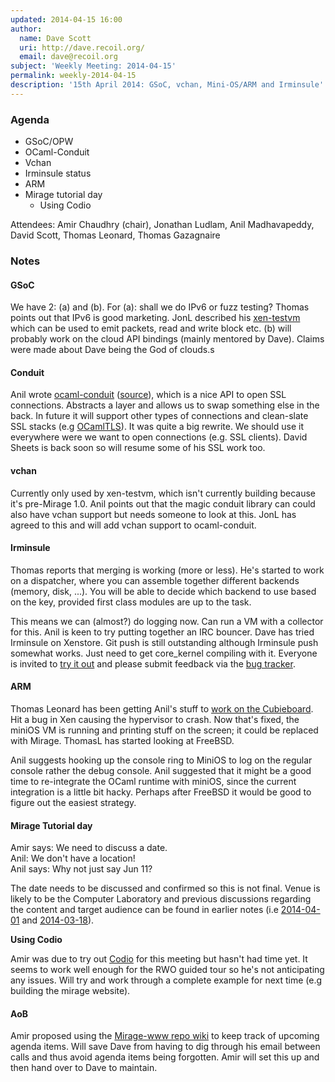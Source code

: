 ```yaml
---
updated: 2014-04-15 16:00
author:
  name: Dave Scott
  uri: http://dave.recoil.org/
  email: dave@recoil.org
subject: 'Weekly Meeting: 2014-04-15'
permalink: weekly-2014-04-15
description: '15th April 2014: GSoC, vchan, Mini-OS/ARM and Irminsule'
---
```


### Agenda ###

* GSoC/OPW
* OCaml-Conduit
* Vchan
* Irminsule status
* ARM
* Mirage tutorial day
  * Using Codio

Attendees: Amir Chaudhry (chair), Jonathan Ludlam, Anil Madhavapeddy,
David Scott, Thomas Leonard, Thomas Gazagnaire

### Notes ###

#### GSoC ####

We have 2: (a) and (b). For (a): shall we do IPv6 or fuzz testing? Thomas
points out that IPv6 is good marketing. JonL described his
[xen-testvm](https://github.com/jonludlam/xen-testvm) which can be used to
emit packets, read and write block etc. (b) will probably work on the cloud
API bindings (mainly mentored by Dave). Claims were made about Dave being the God of clouds.s

#### Conduit ####

Anil wrote [ocaml-conduit][] ([source][]), which is a nice API to open SSL connections. Abstracts a layer and allows us to swap
something else in the back. In future it will support other types of
connections and clean-slate SSL stacks (e.g [OCamlTLS][]). It was quite a
big rewrite. We should use it everywhere were we want to open connections
(e.g. SSL clients). David Sheets is back soon so will resume some of his
SSL work too.

[OCamlTLS]: https://github.com/mirleft/ocaml-tls
[ocaml-conduit]: https://opam.ocaml.org/packages/conduit/conduit.0.5.0/
[source]: https://github.com/mirage/ocaml-conduit/

#### vchan ####

Currently only used by xen-testvm, which isn't currently building because
it's pre-Mirage 1.0. Anil points out that the magic conduit library can
could also have vchan support but needs someone to look at this. JonL has
agreed to this and will add vchan support to ocaml-conduit.

#### Irminsule ####

Thomas reports that merging is working (more or less). He's started to work
on a dispatcher, where you can assemble together different backends (memory,
disk, ...). You will be able to decide which backend to use based on the
key, provided first class modules are up to the task.

This means we can (almost?) do logging now. Can run a VM with a collector
for this. Anil is keen to try putting together an IRC bouncer. Dave has
tried Irminsule on Xenstore. Git push is still outstanding although
Irminsule push somewhat works. Just need to get core_kernel compiling with
it. Everyone is invited to [try it out][try-irmin] and please submit
feedback via the [bug tracker][irmin-issues].

[try-irmin]: https://github.com/samoht/irminsule/wiki/Getting-Started
[irmin-issues]: https://github.com/samoht/irminsule/issues

#### ARM ####

Thomas Leonard has been getting Anil's stuff to
[work on the Cubieboard][cubieboard]. Hit a bug in Xen causing the
hypervisor to crash. Now that's fixed, the miniOS VM is running and printing
stuff on the screen; it could be replaced with Mirage. ThomasL has started
looking at FreeBSD.

Anil suggests hooking up the console ring to MiniOS to log on the regular
console rather the debug console. Anil suggested that it might be a good
time to re-integrate the OCaml runtime with miniOS, since the current
integration is a little bit hacky. Perhaps after FreeBSD it would be good to
figure out the easiest strategy.

[cubieboard]: /wiki/xen-on-cubieboard2

#### Mirage Tutorial day ####

Amir says: We need to discuss a date.  
Anil: We don't have a location!  
Anil says: Why not just say Jun 11?

The date needs to be discussed and confirmed so this is not final. Venue is
likely to be the Computer Laboratory and previous discussions regarding the
content and target audience can be found in earlier notes
(i.e [2014-04-01][] and [2014-03-18][]).

[2014-04-01]: /wiki/weekly-2014-04-01#Mirage-tutorial-day
[2014-03-18]: /wiki/weekly-2014-03-18#Mirage-tutorial-day

**Using Codio**

Amir was due to try out [Codio][] for this meeting but hasn't had time yet.
It seems to work well enough for the RWO guided tour so he's not
anticipating any issues. Will try and work through a complete example for
next time (e.g building the mirage website).

[Codio]: https://codio.com

#### AoB ####

Amir proposed using the [Mirage-www repo wiki][mir-wiki] to keep track of
upcoming agenda items. Will save Dave from having to dig through his email
between calls and thus avoid agenda items being forgotten. Amir will
set this up and then hand over to Dave to maintain.

[mir-wiki]: https://github.com/mirage/mirage-www/wiki

